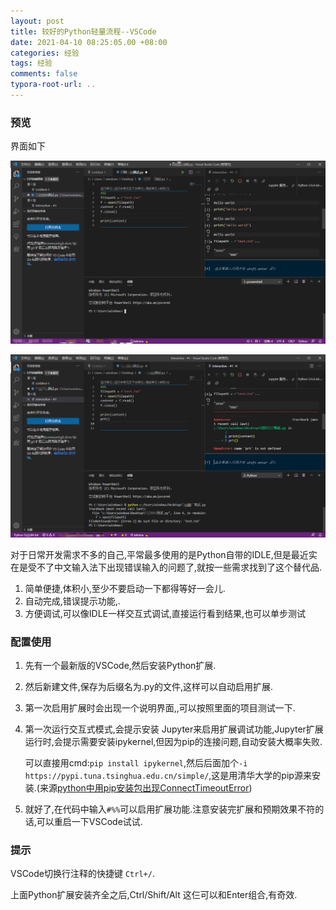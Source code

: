 ```yaml
---
layout: post
title: 较好的Python轻量流程--VSCode
date: 2021-04-10 08:25:05.00 +08:00
categories: 经验
tags: 经验
comments: false
typora-root-url: ..
---
```




### 预览

界面如下

![image-20210410082759857](/assets-images/2021-04-10-经验-Python+VSCode-imgs/image-20210410082759857.png)

![image-20210410083511106](/assets-images/2021-04-10-经验-Python+VSCode-imgs/image-20210410083511106.png)

 对于日常开发需求不多的自己,平常最多使用的是Python自带的IDLE,但是最近实在是受不了中文输入法下出现错误输入的问题了,就按一些需求找到了这个替代品.

1. 简单便捷,体积小,至少不要启动一下都得等好一会儿.
1. 自动完成,错误提示功能,.
1. 方便调试,可以像IDLE一样交互式调试,直接运行看到结果,也可以单步测试



### 配置使用

1. 先有一个最新版的VSCode,然后安装Python扩展.

2. 然后新建文件,保存为后缀名为.py的文件,这样可以自动启用扩展.

3. 第一次启用扩展时会出现一个说明界面,,可以按照里面的项目测试一下.

4. 第一次运行交互式模式,会提示安装 Jupyter来启用扩展调试功能,Jupyter扩展运行时,会提示需要安装ipykernel,但因为pip的连接问题,自动安装大概率失败.

   可以直接用cmd:`pip install ipykernel`,然后后面加个`-i https://pypi.tuna.tsinghua.edu.cn/simple/`,这是用清华大学的pip源来安装.(来源[python中用pip安装包出现ConnectTimeoutError](https://blog.csdn.net/qq_25964837/article/details/80295041))

4. 就好了,在代码中输入`#%%`可以启用扩展功能.注意安装完扩展和预期效果不符的话,可以重启一下VSCode试试.



### 提示

VSCode切换行注释的快捷键 `Ctrl+/`.

上面Python扩展安装齐全之后,Ctrl/Shift/Alt 这仨可以和Enter组合,有奇效.